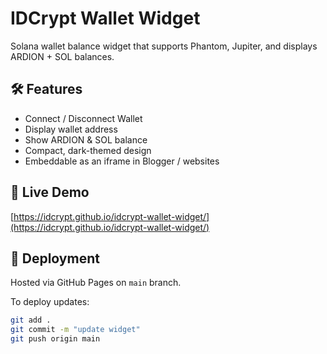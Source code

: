 # IDCrypt Wallet Widget

Solana wallet balance widget that supports Phantom, Jupiter, and displays ARDION + SOL balances.

## 🛠 Features
- Connect / Disconnect Wallet
- Display wallet address
- Show ARDION & SOL balance
- Compact, dark-themed design
- Embeddable as an iframe in Blogger / websites

## 🔗 Live Demo
[https://idcrypt.github.io/idcrypt-wallet-widget/](https://idcrypt.github.io/idcrypt-wallet-widget/)

## 🚀 Deployment
Hosted via GitHub Pages on `main` branch.

To deploy updates:

```bash
git add .
git commit -m "update widget"
git push origin main
